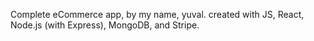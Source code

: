 Complete eCommerce app, by my name, yuval. created with JS, React, Node.js (with Express), MongoDB, and Stripe.
